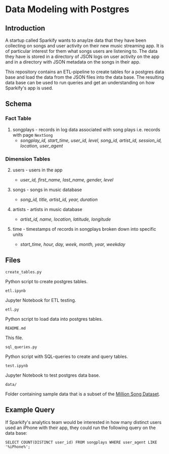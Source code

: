 # Data Modeling with Postgres


## Introduction

A startup called Sparkify wants to anaylze data that they have been collecting
on songs and user activity on their new music streaming app. It is of particular
interest for them what songs users are listening to. The data they have is stored
in a directory of JSON logs on user activity on the app and in a directory with
JSON metadata on the songs in their app.

This repository contains an ETL-pipeline to create tables for a postgres data base
and load the data from the JSON files into the data base. The resulting data base 
can be used to run queries and get an understanding on how Sparkify's app is used.


## Schema

### Fact Table

1. songplays - records in log data associated with song plays i.e. records with page `NextSong`
    - *songplay_id, start_time, user_id, level, song_id, artist_id, session_id, location, user_agent*

### Dimension Tables

2. users - users in the app
    - *user_id, first_name, last_name, gender, level*


3. songs - songs in music database
    - *song_id, title, artist_id, year, duration*


4. artists - artists in music database
    - *artist_id, name, location, latitude, longitude*


5. time - timestamps of records in songplays broken down into specific units
    - *start_time, hour, day, week, month, year, weekday*


## Files

`create_tables.py`

Python script to create postgres tables.

`etl.ipynb`

Jupyter Notebook for ETL testing.

`etl.py`

Python script to load data into postgres tables.

`README.md`

This file.

`sql_queries.py`

Python script with SQL-queries to create and query tables.

`test.ipynb`

Jupyter Notebook to test postgres data base.

`data/`

Folder containing sample data that is a subset of the [Million Song Dataset](http://millionsongdataset.com/).


## Example Query

If Sparkify's analytics team would be interested in how many distinct users used an
iPhone with their app, they could run the following query on the data base:

`SELECT COUNT(DISTINCT user_id) FROM songplays WHERE user_agent LIKE '%iPhone%';`
